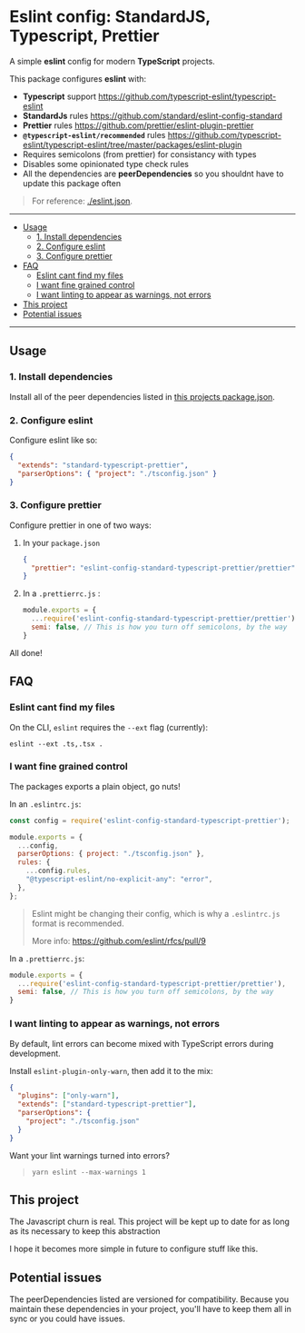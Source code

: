 # Eslint config: StandardJS, Typescript, Prettier

A simple **eslint** config for modern **TypeScript** projects.

This package configures **eslint** with:
- **Typescript** support https://github.com/typescript-eslint/typescript-eslint
- **StandardJs** rules https://github.com/standard/eslint-config-standard
- **Prettier** rules https://github.com/prettier/eslint-plugin-prettier
- **`@typescript-eslint/recommended`** rules https://github.com/typescript-eslint/typescript-eslint/tree/master/packages/eslint-plugin
- Requires semicolons (from prettier) for consistancy with types
- Disables some opinionated type check rules
- All the dependencies are **peerDependencies** so you shouldnt have to update this package often

> For reference: [./eslint.json](./eslint.json).

----------

+ [Usage](#usage)
  + [1. Install dependencies](#1-install-dependencies)
  + [2. Configure eslint](#2-configure-eslint)
  + [3. Configure prettier](#3-configure-prettier)
+ [FAQ](#faq)
  + [Eslint cant find my files](#eslint-cant-find-my-files)
  + [I want fine grained control](#i-want-fine-grained-control)
  + [I want linting to appear as warnings, not errors](#i-want-linting-to-appear-as-warnings-not-errors)
+ [This project](#this-project)
+ [Potential issues](#potential-issues)

-----------------

## Usage

### 1. Install dependencies

Install all of the peer dependencies listed in [this projects package.json](./package.json).

### 2. Configure eslint

Configure eslint like so:

```json
{
  "extends": "standard-typescript-prettier",
  "parserOptions": { "project": "./tsconfig.json" }
}
```

### 3. Configure prettier

Configure prettier in one of two ways:

1. In your `package.json`
    ```json
    {
      "prettier": "eslint-config-standard-typescript-prettier/prettier"
    }
    ```

2. In a `.prettierrc.js` :
    ```js
    module.exports = {
      ...require('eslint-config-standard-typescript-prettier/prettier'),
      semi: false, // This is how you turn off semicolons, by the way
    }
    ```

All done!

## FAQ

### Eslint cant find my files

On the CLI, `eslint` requires the `--ext` flag (currently):
```
eslint --ext .ts,.tsx .
```

### I want fine grained control

The packages exports a plain object, go nuts!

In an `.eslintrc.js`:

```js
const config = require('eslint-config-standard-typescript-prettier');

module.exports = {
  ...config,
  parserOptions: { project: "./tsconfig.json" },
  rules: {
    ...config.rules,
    "@typescript-eslint/no-explicit-any": "error",
  },
};
```

> Eslint might be changing their config, which is why a `.eslintrc.js` format is recommended.
> 
> More info: https://github.com/eslint/rfcs/pull/9

In a `.prettierrc.js`:

```js
module.exports = {
  ...require('eslint-config-standard-typescript-prettier/prettier'),
  semi: false, // This is how you turn off semicolons, by the way
}
```

### I want linting to appear as warnings, not errors

By default, lint errors can become mixed with TypeScript errors during development.

Install `eslint-plugin-only-warn`, then add it to the mix:

```json
{
  "plugins": ["only-warn"],
  "extends": ["standard-typescript-prettier"],
  "parserOptions": {
    "project": "./tsconfig.json"
  }
}
```

Want your lint warnings turned into errors?

> `yarn eslint --max-warnings 1`

## This project

The Javascript churn is real. This project will be kept up to date for as long as its necessary to keep this abstraction

I hope it becomes more simple in future to configure stuff like this.

## Potential issues

The peerDependencies listed are versioned for compatibility. Because you maintain these dependencies in your project, you'll have to keep them all in sync or you could have issues.